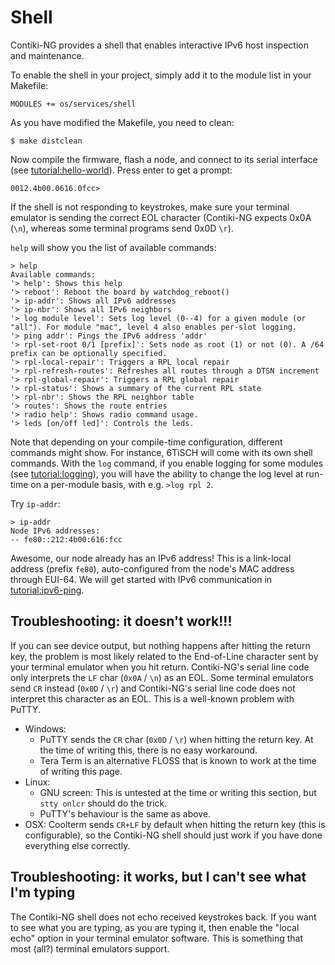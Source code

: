 # Shell

Contiki-NG provides a shell that enables interactive IPv6 host inspection and maintenance. 

To enable the shell in your project, simply add it to the module list in your Makefile:
```
MODULES += os/services/shell
```

As you have modified the Makefile, you need to clean:
```
$ make distclean
```

Now compile the firmware, flash a node, and connect to its serial interface (see [tutorial:hello-world]). Press enter to get a prompt:
```
0012.4b00.0616.0fcc>
```

If the shell is not responding to keystrokes, make sure your terminal emulator is sending the correct EOL character (Contiki-NG expects 0x0A (`\n`), whereas some terminal programs send 0x0D `\r`).

`help` will show you the list of available commands:
```
> help
Available commands:
'> help': Shows this help
'> reboot': Reboot the board by watchdog_reboot()
'> ip-addr': Shows all IPv6 addresses
'> ip-nbr': Shows all IPv6 neighbors
'> log module level': Sets log level (0--4) for a given module (or "all"). For module "mac", level 4 also enables per-slot logging.
'> ping addr': Pings the IPv6 address 'addr'
'> rpl-set-root 0/1 [prefix]': Sets node as root (1) or not (0). A /64 prefix can be optionally specified.
'> rpl-local-repair': Triggers a RPL local repair
'> rpl-refresh-routes': Refreshes all routes through a DTSN increment
'> rpl-global-repair': Triggers a RPL global repair
'> rpl-status': Shows a summary of the current RPL state
'> rpl-nbr': Shows the RPL neighbor table
'> routes': Shows the route entries
'> radio help': Shows radio command usage.
'> leds [on/off led]': Controls the leds.
```

Note that depending on your compile-time configuration, different commands might show. For instance, 6TiSCH will come with its own shell commands. With the `log` command, if you enable logging for some modules (see [tutorial:logging]), you will have the ability to change the log level at run-time on a per-module basis, with e.g. `>log rpl 2`.

Try `ip-addr`:
```
> ip-addr
Node IPv6 addresses:
-- fe80::212:4b00:616:fcc
```

Awesome, our node already has an IPv6 address! This is a link-local address (prefix `fe80`), auto-configured from the node's MAC address through EUI-64. We will get started with IPv6 communication in [tutorial:ipv6-ping].

## Troubleshooting: it doesn't work!!!
If you can see device output, but nothing happens after hitting the return key, the problem is most likely related to the End-of-Line character sent by your terminal emulator when you hit return. Contiki-NG's serial line code only interprets the `LF` char (`0x0A` / `\n`) as an EOL. Some terminal emulators send `CR` instead (`0x0D` / `\r`) and Contiki-NG's serial line code does not interpret this character as an EOL. This is a well-known problem with PuTTY.

* Windows:
  * PuTTY sends the `CR` char (`0x0D` / `\r`) when hitting the return key. At the time of writing this, there is no easy workaround.
  * Tera Term is an alternative FLOSS that is known to work at the time of writing this page.
* Linux:
  * GNU screen: This is untested at the time or writing this section, but `stty onlcr` should do the trick.
  * PuTTY's behaviour is the same as above.
* OSX: Coolterm sends `CR+LF` by default when hitting the return key (this is configurable), so the Contiki-NG shell should just work if you have done everything else correctly.

## Troubleshooting: it works, but I can't see what I'm typing

The Contiki-NG shell does not echo received keystrokes back. If you want to see what you are typing, as you are typing it, then enable the "local echo" option in your terminal emulator software. This is something that most (all?) terminal emulators support.

[tutorial:hello-world]: /doc/tutorials/Hello,-World!
[tutorial:logging]: /doc/tutorials/Logging
[tutorial:ipv6-ping]: /doc/tutorials/IPv6-ping